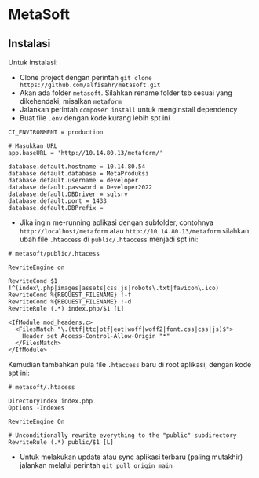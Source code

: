 # MetaSoft

## Instalasi

Untuk instalasi:

- Clone project dengan perintah `git clone https://github.com/alfisahr/metasoft.git`
- Akan ada folder `metasoft`. Silahkan rename folder tsb sesuai yang dikehendaki, misalkan `metaform`
- Jalankan perintah `composer install` untuk menginstall dependency
- Buat file `.env` dengan kode kurang lebih spt ini
```
CI_ENVIRONMENT = production

# Masukkan URL
app.baseURL = 'http://10.14.80.13/metaform/'

database.default.hostname = 10.14.80.54
database.default.database = MetaProduksi
database.default.username = developer
database.default.password = Developer2022
database.default.DBDriver = sqlsrv
database.default.port = 1433
database.default.DBPrefix =
```
- Jika ingin me-running aplikasi dengan subfolder, contohnya `http://localhost/metaform` atau `http://10.14.80.13/metaform` silahkan ubah file `.htaccess` di `public/.htaccess` menjadi spt ini:
```
# metasoft/public/.htacess

RewriteEngine on

RewriteCond $1 !^(index\.php|images|assets|css|js|robots\.txt|favicon\.ico)
RewriteCond %{REQUEST_FILENAME} !-f
RewriteCond %{REQUEST_FILENAME} !-d
RewriteRule (.*) index.php/$1 [L]

<IfModule mod_headers.c>
  <FilesMatch "\.(ttf|ttc|otf|eot|woff|woff2|font.css|css|js)$">
    Header set Access-Control-Allow-Origin "*"
  </FilesMatch>
</IfModule>
```
Kemudian tambahkan pula file `.htaccess` baru di root aplikasi, dengan kode spt ini:
```
# metasoft/.htacess

DirectoryIndex index.php
Options -Indexes

RewriteEngine On

# Unconditionally rewrite everything to the "public" subdirectory
RewriteRule (.*) public/$1 [L]
```

- Untuk melakukan update atau sync aplikasi terbaru (paling mutakhir) jalankan melalui perintah `git pull origin main`
